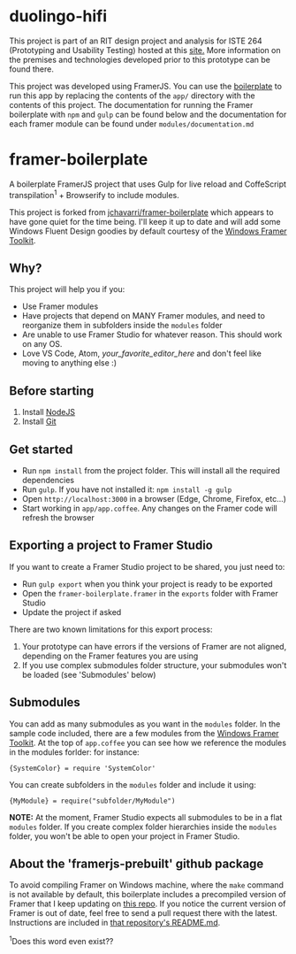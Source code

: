 # duolingo-hifi

This project is part of an RIT design project and analysis for ISTE 264 
(Prototyping and Usability Testing) hosted at this 
[site.](https://people.rit.edu/~lwm2120/ISTE264/projectSite)  More 
information on the premises and technologies developed prior to this 
prototype can be found there.

This project was developed using FramerJS.  You can use the 
[boilerplate](https://github.com/jchavarri/framer-boilerplate) to run this app by replacing the contents of the `app/` directory with the contents of this project. The documentation for running the Framer boilerplate with `npm` and `gulp` 
can be found below and the documentation for each 
framer module can be found under `modules/documentation.md`


# framer-boilerplate
A boilerplate FramerJS project that uses Gulp for live reload and CoffeScript transpilation<sup>1</sup> + Browserify to include modules.

This project is forked from [jchavarri/framer-boilerplate](https://github.com/jchavarri/framer-boilerplate) which appears to have gone quiet for the time being. I'll keep it up to date and will add some Windows Fluent Design goodies by default courtesy of the [Windows Framer Toolkit](https://github.com/Microsoft/windows-framer-toolkit).

## Why?

This project will help you if you:

- Use Framer modules
- Have projects that depend on MANY Framer modules, and need to reorganize them in subfolders inside the `modules` folder
- Are unable to use Framer Studio for whatever reason. This should work on any OS. 
- Love VS Code, Atom, *your_favorite_editor_here* and don't feel like moving to anything else :)

## Before starting

1. Install [NodeJS](https://nodejs.org/en/download/)
2. Install [Git](https://git-scm.com/)

## Get started

- Run `npm install` from the project folder. This will install all the required dependencies
- Run `gulp`. If you have not installed it: `npm install -g gulp`
- Open `http://localhost:3000` in a browser (Edge, Chrome, Firefox, etc...)
- Start working in `app/app.coffee`. Any changes on the Framer code will refresh the browser

## Exporting a project to Framer Studio

If you want to create a Framer Studio project to be shared, you just need to:

- Run `gulp export` when you think your project is ready to be exported
- Open the `framer-boilerplate.framer` in the `exports` folder with Framer Studio
- Update the project if asked

There are two known limitations for this export process:

1. Your prototype can have errors if the versions of Framer are not aligned, depending on the Framer features you are using
2. If you use complex submodules folder structure, your submodules won't be loaded (see 'Submodules' below)

## Submodules

You can add as many submodules as you want in the `modules` folder. In the sample code included, there are a few modules from the [Windows Framer Toolkit](https://github.com/Microsoft/windows-framer-toolkit). At the top of `app.coffee` you can see how we reference the modules in the modules forlder: for instance:

`{SystemColor} = require 'SystemColor'`

You can create subfolders in the `modules` folder and include it using:

`{MyModule} = require("subfolder/MyModule")`

**NOTE:** At the moment, Framer Studio expects all submodules to be in a flat `modules` folder. If you create complex folder hierarchies inside the `modules` folder, you won't be able to open your project in Framer Studio.

## About the 'framerjs-prebuilt' github package

To avoid compiling Framer on Windows machine, where the `make` command is not available by default, this boilerplate includes a precompiled version of Framer that I keep updating on [this repo](https://github.com/joeday/framerjs-prebuilt). If you notice the current version of Framer is out of date, feel free to send a pull request there with the latest. Instructions are included in [that repository's README.md](https://github.com/joetheday/framerjs-prebuilt/blob/master/README.md).

<sup>1</sup>Does this word even exist??
